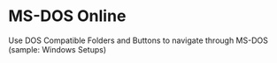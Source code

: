 # MS-DOS Online
Use DOS Compatible Folders and Buttons to navigate through MS-DOS (sample: Windows Setups)
